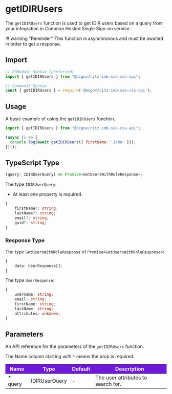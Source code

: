 # getIDIRUsers

The `getIDIRUsers` function is used to get IDIR users based on a query from your integration in Common Hosted Single Sign-on service.

!!! warning "Reminder"
    This function is asynchronous and must be awaited in order to get a response.

## Import

```JavaScript
// ESModule Syntax (preferred)
import { getIDIRUsers } from "@bcgov/citz-imb-sso-css-api";

// CommonJS Syntax
const { getIDIRUsers } = require('@bcgov/citz-imb-sso-css-api');
```

## Usage

A basic example of using the `getIDIRUsers` function.

```JavaScript
import { getIDIRUsers } from "@bcgov/citz-imb-sso-css-api";

(async () => {
  console.log(await getIDIRUsers({ firstName: 'John' }));
})();
```

## TypeScript Type

```TypeScript
(query: IDIRUserQuery) => Promise<GetUsersWithRoleResponse>;
```

The type `IDIRUserQuery`:

* At least one property is required.

```TypeScript
{
    firstName?: string;
    lastName?: string;
    email?: string;
    guid?: string;
}
```

### Response Type

The type `GetUsersWithRoleResponse` of `Promise<GetUsersWithRoleResponse>`:

```TypeScript
{
    data: UserResponse[];
}
```

The type `UserResponse`:

```TypeScript
{
    username: string;
    email: string;
    firstName: string;
    lastName: string;
    attributes: unknown;
}
```

## Parameters

An API reference for the parameters of the `getIDIRUsers` function.

The Name column starting with `*` means the prop is required.

<table>
  <!-- Table columns -->
  <thead>
    <tr>
      <th style="background: #6f19d9; color: white;">Name</th>
      <th style="background: #6f19d9; color: white;">Type</th>
      <th style="background: #6f19d9; color: white;">Default</th>
      <th style="background: #6f19d9; color: white;">Description</th>
    </tr>
  </thead>

  <!-- Table rows -->
  <tbody>
    <tr>
      <td>* query</td>
      <td>IDIRUserQuery</td>
      <td>-</td>
      <td>The user attributes to search for.</td>
    </tr>
  </tbody>
</table>
